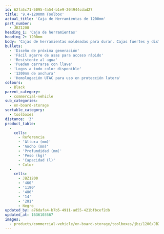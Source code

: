 ```yaml
---
id: 62fa5c71-5095-4a54-b1e9-204944cdad27
title: '9.4-1200mm Toolbox'
actual_title: 'Caja de Herramientas de 1200mm'
part_number:
  - JBZ1200
heading_1: 'Caja de herramientas'
heading_2: 1200mm
body: 'Cajas de herramientas moldeadas para durar. Cajas fuertes y distintivas para vehículos comerciales en una amplia gama de tamaños.'
bullets:
  - 'Diseño de próxima generación'
  - 'Fácil agarre de asas para acceso rápido'
  - 'Resistente al agua'
  - 'Pueden cerrarse con llave'
  - 'Logos a todo color disponible'
  - '1200mm de anchura'
  - 'Homologación UTAC para uso en protección latera'
colours:
  - Black
parent_category:
  - commercial-vehicle
sub_categories:
  - on-board-storage
sortable_category:
  - toolboxes
distance: '3'
product_table:
  -
    cells:
      - Referencia
      - 'Altura (mm)'
      - 'Ancho (mm)'
      - 'Profundidad (mm)'
      - 'Peso (kg)'
      - 'Capacidad (l)'
      - Color
  -
    cells:
      - JBZ1200
      - '460'
      - '1190'
      - '480'
      - '14'
      - '201'
      - Negro
updated_by: a76dafa4-b7b5-4911-ad55-421bfbcef2db
updated_at: 1636103667
images:
  - products/commercial-vehicle/on-board-storage/toolboxes/jbz/1200/JBZ1200.png
---
```

